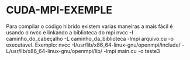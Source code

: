 # CUDA-MPI-EXEMPLE
Para compilar o código hibrido existem varias maneiras a mais fácil é usando o nvcc e linkando a biblioteca do mpi
nvcc -I caminho_do_cabeçalho -L caminho_da_biblioteca -lmpi arquivo.cu -o executavel.
Exemplo:
nvcc -I/usr/lib/x86\_64-linux-gnu/openmpi/include/ -L/usr/lib/x86\_64-linux-gnu/openmpi/lib/  -lmpi main.cu -o teste3
